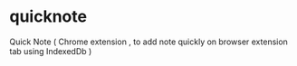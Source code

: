 # quicknote
Quick Note ( Chrome extension , to add note quickly on browser extension tab using IndexedDb  )

